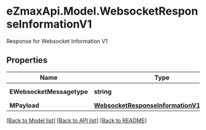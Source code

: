 # eZmaxApi.Model.WebsocketResponseInformationV1
Response for Websocket Information V1

## Properties

Name | Type | Description | Notes
------------ | ------------- | ------------- | -------------
**EWebsocketMessagetype** | **string** | The Type of message | 
**MPayload** | [**WebsocketResponseInformationV1MPayload**](WebsocketResponseInformationV1MPayload.md) |  | 

[[Back to Model list]](../README.md#documentation-for-models) [[Back to API list]](../README.md#documentation-for-api-endpoints) [[Back to README]](../README.md)

